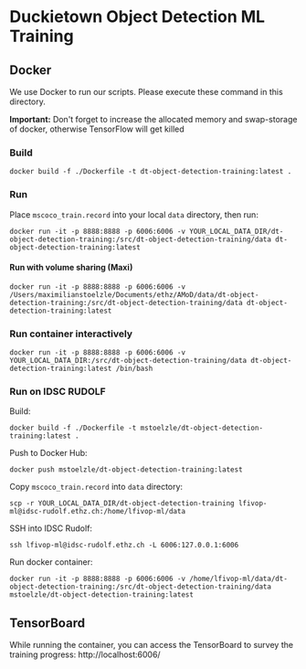 # Duckietown Object Detection ML Training
## Docker
We use Docker to run our scripts. Please execute these command in this directory.

**Important:** Don't forget to increase the allocated memory and swap-storage of docker, otherwise TensorFlow will get killed
### Build
`docker build -f ./Dockerfile -t dt-object-detection-training:latest .`
### Run
Place `mscoco_train.record` into your local `data` directory, then run:

`docker run -it -p 8888:8888 -p 6006:6006 -v YOUR_LOCAL_DATA_DIR/dt-object-detection-training:/src/dt-object-detection-training/data dt-object-detection-training:latest`

#### Run with volume sharing (Maxi)
`docker run -it -p 8888:8888 -p 6006:6006 -v /Users/maximilianstoelzle/Documents/ethz/AMoD/data/dt-object-detection-training:/src/dt-object-detection-training/data dt-object-detection-training:latest`

### Run container interactively
`docker run -it -p 8888:8888 -p 6006:6006 -v YOUR_LOCAL_DATA_DIR:/src/dt-object-detection-training/data dt-object-detection-training:latest /bin/bash`

### Run on IDSC RUDOLF
Build:

`docker build -f ./Dockerfile -t mstoelzle/dt-object-detection-training:latest .`

Push to Docker Hub:

`docker push mstoelzle/dt-object-detection-training:latest`

Copy `mscoco_train.record` into `data` directory:

`scp -r YOUR_LOCAL_DATA_DIR/dt-object-detection-training lfivop-ml@idsc-rudolf.ethz.ch:/home/lfivop-ml/data`

SSH into IDSC Rudolf:

`ssh lfivop-ml@idsc-rudolf.ethz.ch -L 6006:127.0.0.1:6006`

Run docker container:

`docker run -it -p 8888:8888 -p 6006:6006 -v /home/lfivop-ml/data/dt-object-detection-training:/src/dt-object-detection-training/data mstoelzle/dt-object-detection-training:latest`


## TensorBoard
While running the container, you can access the TensorBoard to survey the training progress:
http://localhost:6006/